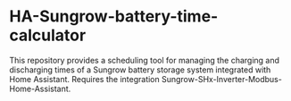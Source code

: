 # HA-Sungrow-battery-time-calculator
This repository provides a scheduling tool for managing the charging and discharging times of a Sungrow battery storage system integrated with Home Assistant. Requires the integration Sungrow-SHx-Inverter-Modbus-Home-Assistant.
